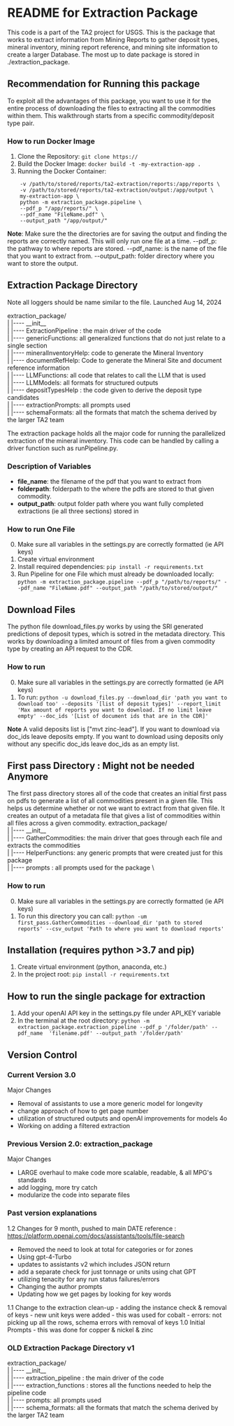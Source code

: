 # README for Extraction Package
This code is a part of the TA2 project for USGS. This is the package that works to extract information from Mining Reports to gather deposit types, mineral inventory, mining report reference, and mining site information to create a larger Database. The most up to date package is stored in ./extraction_package. 


## Recommendation for Running this package
To exploit all the advantages of this package, you want to use it for the entire process of downloading the files to extracting all the commodities within them. This walkthrough starts from a specific commodity/deposit type pair. 

### How to run Docker Image
1. Clone the Repository: `git clone https:// `
2. Build the Docker Image: `docker build -t -my-extraction-app .`
3. Running the Docker Container: 
```docker run \
    -v /path/to/stored/reports/ta2-extraction/reports:/app/reports \
    -v /path/to/stored/reports/ta2-extraction/output:/app/output \
    my-extraction-app \
    python -m extraction_package.pipeline \
    --pdf_p "/app/reports/" \
    --pdf_name "FileName.pdf" \
    --output_path "/app/output/"
```

**Note**: Make sure the the directories are for saving the output and finding the reports are correctly named. This will only run one file at a time. --pdf_p: the pathway to where reports are stored. --pdf_name: is the name of the file that you want to extract from. --output_path: folder directory where you want to store the output.

## Extraction Package Directory 
Note all loggers should be name similar to the file.
Launched Aug 14, 2024


extraction_package/ \
|    |---- \_\_init\_\_ \
|    |---- ExtractionPipeline : the main driver of the code \
|       |---- genericFunctions: all generalized functions that do not just relate to a single section \
|       |---- mineralInventoryHelp: code to generate the Mineral Inventory \
|       |---- documentRefHelp: Code to generate the Mineral Site and document reference information \
|       |---- LLMFunctions: all code that relates to call the LLM that is used \
|       |---- LLMModels: all formats for structured outputs \
|       |---- depositTypesHelp : the code given to derive the deposit type candidates \
|       |---- extractionPrompts: all prompts used \
|       |---- schemaFormats: all the formats that match the schema derived by the larger TA2 team 

The extraction package holds all the major code for running the parallelized extraction of the mineral inventory. This code can be handled by calling a driver function such as runPipeline.py.

### Description of Variables
* **file_name**: the filename of the pdf that you want to extract from
* **folderpath**: folderpath to the where the pdfs are stored to that given commodity.
* **output_path**: output folder path where you want fully completed extractions (ie all three sections) stored in


### How to run One File
0. Make sure all variables in the settings.py are correctly formatted (ie API keys)
1. Create virtual environment
2. Install required dependencies: `pip install -r requirements.txt`
3. Run Pipeline for one File which must already be downloaded locally: `python -m extraction_package.pipeline --pdf_p "/path/to/reports/" --pdf_name "FileName.pdf" --output_path "/path/to/stored/output/"`


## Download Files
The python file download_files.py works by using the SRI generated predictions of deposit types, which is sotred in the metadata directory. This works by downloading a limited amount of files from a given commodity type by creating an API request to the CDR.

### How to run
0. Make sure all variables in the settings.py are correctly formatted (ie API keys) 
1. To run: `python -u download_files.py --download_dir 'path you want to download too' --deposits '[list of deposit types]' --report_limit 'Max amount of reports you want to download. If no limit leave empty' --doc_ids '[List of document ids that are in the CDR]' `

**Note** A valid deposits list is ["mvt zinc-lead"]. If you want to download via doc_ids leave deposits empty. If you want to download using deposits only without any specific doc_ids leave doc_ids as an empty list. 

## First pass Directory : Might not be needed Anymore
The first pass directory stores all of the code that creates an initial first pass on pdfs to generate a list of all commodities present in a given file. This helps us determine whether or not we want to extract from that given file. It creates an output of a metadata file that gives a list of commodities within all files across a given commodity. 
extraction_package/ \
|    |---- \_\_init\_\_ \
|    |---- GatherCommodities: the main driver that goes through each file and extracts the commodities \
|    |---- HelperFunctions: any generic prompts that were created just for this package \
|    |---- prompts : all prompts used for the package \

### How to run
0. Make sure all variables in the settings.py are correctly formatted (ie API keys) 
1. To run this directory you can call:  `python -um first_pass.GatherCommodities --download_dir 'path to stored reports' --csv_output 'Path to where you want to download reports'`

## Installation (requires python >3.7 and pip)
1. Create virtual environment (python, anaconda, etc.)
2. In the project root: `pip install -r requirements.txt`


## How to run the single package for extraction
1. Add your openAI API key in the settings.py file under API_KEY variable
2. In the terminal at the root directory: `python -m extraction_package.extraction_pipeline --pdf_p '/folder/path' --pdf_name  'filename.pdf' --output_path '/folder/path' `

## Version Control
### Current Version 3.0
Major Changes
- Removal of assistants to use a more generic model for longevity
- change approach of how to get page number
- utilization of structured outputs and openAI improvements for models 4o
- Working on adding a filtered extraction 

### Previous Version 2.0: extraction_package
Major Changes
- LARGE overhaul to make code more scalable, readable, & all MPG's standards
- add logging, more try catch
- modularize the code into separate files

### Past version explanations
1.2 Changes for 9 month, pushed to main DATE
reference : https://platform.openai.com/docs/assistants/tools/file-search
- Removed the need to look at total for categories or for zones
- Using gpt-4-Turbo
- updates to assistants v2 which includes JSON return
- add a separate check for just tonnage or units using chat GPT
- utilizing tenacity for any run status failures/errors
- Changing the author prompts
- Updating how we get pages by looking for key words


1.1 Change to the extraction clean-up
    - adding the instance check & removal of keys
    - new unit keys were added
    - this was used for cobalt
    - errors: not picking up all the rows, schema errors with removal of keys
1.0 Initial Prompts
    - this was done for copper & nickel & zinc


### OLD Extraction Package Directory v1
extraction_package/ \
|    |---- \_\_init\_\_ \
| |---- extraction_pipeline : the main driver of the code \
|    |---- extraction_functions : stores all the functions needed to help the pipeline code \
|    |---- prompts: all prompts used \
|    |---- schema_formats: all the formats that match the schema derived by the larger TA2 team 
